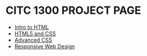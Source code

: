 # CITC 1300 PROJECT PAGE

<ul>
    <li><a href="Intro_to_html/index.html" target="_blank">Intro to HTML</a></li>
    <li><a href="HTML5_intro_to_css" target="_blank">HTML5 and CSS</a></li>
    <li><a href="adv_css" target="_blank">Advanced CSS</a></li>
    <li><a href="responsive/index.html" target="_blank">Responsive Web Design</a></li>
</ul>